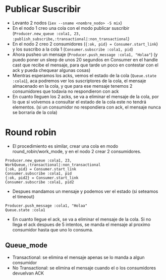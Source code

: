# Publicar Suscribir

* Levanto 2 nodos (`iex --sname <nombre_nodo> -S mix`)
* En el nodo 1 creo una cola con el modo publicar suscribir (`Producer.new_queue :cola1, 23, :publish_subscribe,:transactional|:non_transactional`)
* En el nodo 2 creo 2 consumidores (`{:ok, pid} = Consumer.start_link`) y los suscribo a la cola 1 (`Consumer.subscribe :cola1, pid`)
* Ahora pusheo un mensaje (`Producer.push_message :cola1, "Holaa"`) (y puedo poner un sleep de unos 20 segundos en Consumer en el handle cast que recibe el mensaje, para que tarde un poco en contestar con el ack y pueda chequear algunas cosas)
* Mientras esperamos los acks, vemos el estado de la cola (`Queue.state :cola1`), aca podremos ver los suscriptores de la cola, el mensaje almacenado en la cola, y que para ese mensaje tenemos 2 consumidores que todavia no respondieron con ack
* En cuanto lleguen los 2 acks, se va a eliminar el mensaje de la cola, por lo que si volvemos a consultar el estado de la cola este no tendrá elementos. (si un consumidor no respondiera con ack, el mensaje nunca se borraria de la cola)

# Round robin
* El procedimiento es similar, crear una cola en modo round_robin/work_mode, y en el nodo 2 crear 2 consumidores.
```
Producer.new_queue :cola1, 23, WorkQueue,:transactional|:non_transactional
{:ok, pid} = Consumer.start_link
Consumer.subscribe :cola1, pid
{:ok, pid2} = Consumer.start_link
Consumer.subscribe :cola1, pid2
```
* Despues mandamos un mensaje y podemos ver el estado (si seteamos el timeout)
```
Producer.push_message :cola1, "Holaa"
Queue.state :cola1
```
* En cuanto llegue el ack, se va a eliminar el mensaje de la cola. Si no llega el ack despues de 5 intentos, se manda el mensaje al proximo consumidor hasta que uno lo consuma.

## Queue_mode
* Transactional: se elimina el mensaje apenas se lo manda a algun consumidor
* No Transactional: se elimina el mensaje cuando el o los consumidores devuelvan ACK